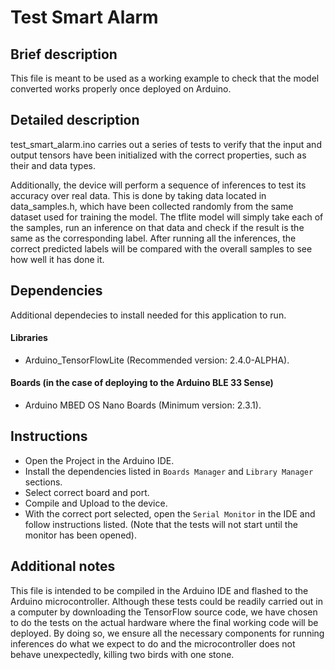 # Test Smart Alarm

## Brief description
This file is meant to be used as a working example to check that the model converted works properly once deployed on Arduino.

## Detailed description
test_smart_alarm.ino carries out a series of tests to verify that the input and output tensors have been initialized with the correct properties, 
such as their and data types.

Additionally, the device will perform a sequence of inferences to test its accuracy over real data. This is done by taking data located in data_samples.h, 
which have been collected randomly from the same dataset used for training the model. The tflite model will simply take each of the samples, run an inference 
on that data and check if the result is the same as the corresponding label. After running all the inferences, the correct predicted labels will be compared 
with the overall samples to see how well it has done it.

## Dependencies
Additional dependecies to install needed for this application to run.

#### Libraries
- Arduino_TensorFlowLite (Recommended version: 2.4.0-ALPHA).

#### Boards (in the case of deploying to the Arduino BLE 33 Sense)
- Arduino MBED OS Nano Boards (Minimum version: 2.3.1). 


## Instructions
- Open the Project in the Arduino IDE.
- Install the dependencies listed in `Boards Manager` and `Library Manager` sections.
- Select correct board and port.
- Compile and Upload to the device.
- With the correct port selected, open the `Serial Monitor` in the IDE and follow instructions listed.
(Note that the tests will not start until the monitor has been opened).

## Additional notes
This file is intended to be compiled in the Arduino IDE and flashed to the Arduino microcontroller. Although these tests could be readily carried out
in a computer by downloading the TensorFlow source code, we have chosen to do the tests on the actual hardware where the final working code will be
deployed. By doing so, we ensure all the necessary components for running inferences do what we expect to do and the microcontroller does not behave
unexpectedly, killing two birds with one stone.